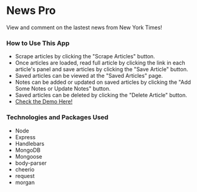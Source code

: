 # News Pro
View and comment on the lastest news from New York Times!

### How to Use This App
- Scrape articles by clicking the "Scrape Articles" button.
- Once articles are loaded, read full article by clicking the link in each article's panel and save articles by clicking the "Save Article" button.
- Saved articles can be viewed at the "Saved Articles" page.
- Notes can be added or updated on saved articles by clicking the "Add Some Notes or Update Notes" button.
- Saved articles can be deleted by clicking the "Delete Article" button.
- [Check the Demo Here!](https://guarded-brook-89654.herokuapp.com)

### Technologies and Packages Used
- Node
- Express
- Handlebars
- MongoDB
- Mongoose
- body-parser
- cheerio
- request
- morgan